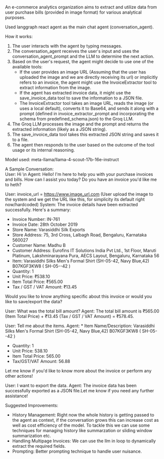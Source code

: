An e-commerce analytics organization aims to extract and utilize data from user purchase bills (provided in image format) for various analytical purposes.

Used langgraph react agent as the main chat agent (conversation_agent). 

How it works:
1. The user interacts with the agent by typing messages.
2. The conversation_agent receives the user's input and uses the conversation_agent_prompt and the LLM to determine the next action.
3. Based on the user's request, the agent might decide to use one of the available tools:
    - If the user provides an image URL (Assuming that the user has uploaded the image and we are directly receiving its url) or implicitly refers to an invoice, the agent might use the InvoiceExtractor tool to extract information from the image.
    - If the agent has extracted invoice data, it might use the save_invoice_data tool to save the information to a JSON file.
    - The InvoiceExtractor tool takes an image URL, reads the image (or uses a local default), converts it to Base64, and sends it along with a prompt (defined in invoice_extractor_prompt and incorporating the schema from predefined_schema.json) to the Groq LLM.
4. The Groq LLM processes the image and the prompt and returns the extracted information (likely as a JSON string).
5. The save_invoice_data tool takes this extracted JSON string and saves it to a file.
6. The agent then responds to the user based on the outcome of the tool usage or its internal reasoning.


Model used: meta-llama/llama-4-scout-17b-16e-instruct 

A Sample Conversation:                                                                                                      
User: Hi \n
Agent: Hello! I'm here to help you with your purchase invoices and bills. How can I assist you today? Do you have an invoice you'd like me to heth?

User: invoice_url = https://www.image_url.com (User upload the image to the system and we get the URL like this, for simplicity its     default right now/hardcoded)
System: The invoice details have been extracted successfully. Here's a summary:
* Invoice Number: IN-761
* Invoice Date: 28th October 2019
* Store Name: Varasiddhi Silk Exports
* Store Address: 75, 3rd Cross, Lalbagh Road, Bengaluru, Karnataka 560027
* Customer Name: Madhu B
* Customer Address: Eurofins IT Solutions India Pvt Ltd., 1st Floor, Maruti Platinum, Lakshminarayana Pura, AECS Layout, Bengaluru, Karnataka 56
* Item: Varasiddhi Silks Men's Formal Shirt (SH-05-42, Navy Blue,42) B07KGF3KW8 ( SH-05--42 )
* Quantity: 1
* Unit Price: ₹538.10
* Item Total Price: ₹565.00
* Tax / GST / VAT Amount: ₹13.45

Would you like to know anything specific about this invoice or would you like to save/export the data?

User: What was the total bill amount? 
Agent: The total bill amount is ₹565.00 (Item Total Price) + ₹13.45 (Tax / GST / VAT Amount) = ₹578.45.

User: Tell me about the items.
Agent: * Item Name/Description: Varasiddhi Silks Men's Formal Shirt (SH-05-42, Navy Blue,42) B07KGF3KW8 ( SH-05--42 )
* Quantity: 1
* Unit Price: 538.10
* Item Total Price: 565.00
* Tax/GST/VAT Amount: 56.88

Let me know if you'd like to know more about the invoice or perform any other actions!

User: I want to export the data. 
Agent: The invoice data has been successfully exported as a JSON file.Let me know if you need any further assistance!

Suggested Improvements: 
* History Management: Right now the whole history is getting passed to the agent as context, if the conversation grows this can increase cost as well as cost efficiency of the model. To tackle this we can use some techniques for managing history like summarzation or sliding window summarization etc.
* Handling Multipage Invoices: We can use the llm in loop to dynamically extract the required fields.
* Prompting: Better prompting technique to handle user nuisance. 
